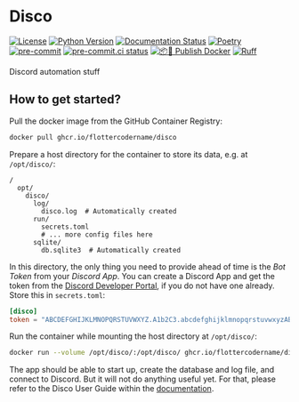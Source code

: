 # Disco

[![License](https://img.shields.io/github/license/FlotterCodername/disco)](https://github.com/FlotterCodername/disco/blob/main/LICENSE.txt)
[![Python Version](https://img.shields.io/badge/python-3.12-blue)](https://www.python.org/downloads/)
[![Documentation Status](https://readthedocs.org/projects/disco-automate/badge/?version=latest)](https://disco-automate.readthedocs.io/en/latest/?badge=latest)
[![Poetry](https://img.shields.io/endpoint?url=https://python-poetry.org/badge/v0.json)](https://python-poetry.org/)
[![pre-commit](https://img.shields.io/badge/pre--commit-enabled-brightgreen?logo=pre-commit)](https://github.com/pre-commit/pre-commit)
[![pre-commit.ci status](https://results.pre-commit.ci/badge/github/FlotterCodername/disco/main.svg)](https://results.pre-commit.ci/latest/github/FlotterCodername/disco/main)
[![📦🐳 Publish Docker](https://github.com/FlotterCodername/disco/actions/workflows/publish-docker.yml/badge.svg)](https://github.com/FlotterCodername/disco/actions/workflows/publish-docker.yml)
[![Ruff](https://img.shields.io/endpoint?url=https://raw.githubusercontent.com/astral-sh/ruff/main/assets/badge/v2.json)](https://github.com/astral-sh/ruff)
<!--[![☝️🧐 pre-commit](https://github.com/FlotterCodername/disco/actions/workflows/pre-commit.yml/badge.svg)](https://github.com/FlotterCodername/disco/actions/workflows/pre-commit.yml)-->

Discord automation stuff

## How to get started?

Pull the docker image from the GitHub Container Registry:

```bash
docker pull ghcr.io/flottercodername/disco
```

Prepare a host directory for the container to store its data, e.g. at `/opt/disco/`:

```
/
  opt/
    disco/
      log/
        disco.log  # Automatically created
      run/
        secrets.toml
        # ... more config files here
      sqlite/
        db.sqlite3  # Automatically created
```

In this directory, the only thing you need to provide ahead of time is the *Bot Token* from your *Discord App*. You can
create a Discord App and get the token from the [Discord Developer Portal](https://discord.com/developers/applications),
if you do not have one already. Store this in `secrets.toml`:

```toml
[disco]
token = "ABCDEFGHIJKLMNOPQRSTUVWXYZ.A1b2C3.abcdefghijklmnopqrstuvwxyzABCDEFGHIJKL"
```

Run the container while mounting the host directory at `/opt/disco/`:

```bash
docker run --volume /opt/disco/:/opt/disco/ ghcr.io/flottercodername/disco
```

The app should be able to start up, create the database and log file, and connect to Discord. But it will not do
anything useful yet. For that, please refer to the Disco User Guide within the [documentation](
https://disco-automate.readthedocs.io/en/latest/).
